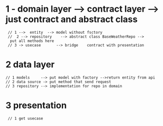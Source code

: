  # 1 -  domain layer --> contract layer --> just contract and abstract class

     // 1 -->  entity  --> model without fsctory
     //  2 --> repository    --> abstract class BaseWeatherRepo --> 
      put all methods here
     // 3 -> usecase       --> bridge    contract with presentation
 

# 2  data layer

    // 1 models     --> put model with factory -->return entity from api
    // 2 data source -> put method that send request 
    // 3 repository --> implementation for repo in domain

#  3 presentation 
     // 1 get usecase 
